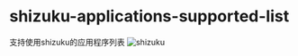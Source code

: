 # shizuku-applications-supported-list
支持使用shizuku的应用程序列表
![shizuku](https://shizuku.rikka.app/logo.png "shizuku-logo")
